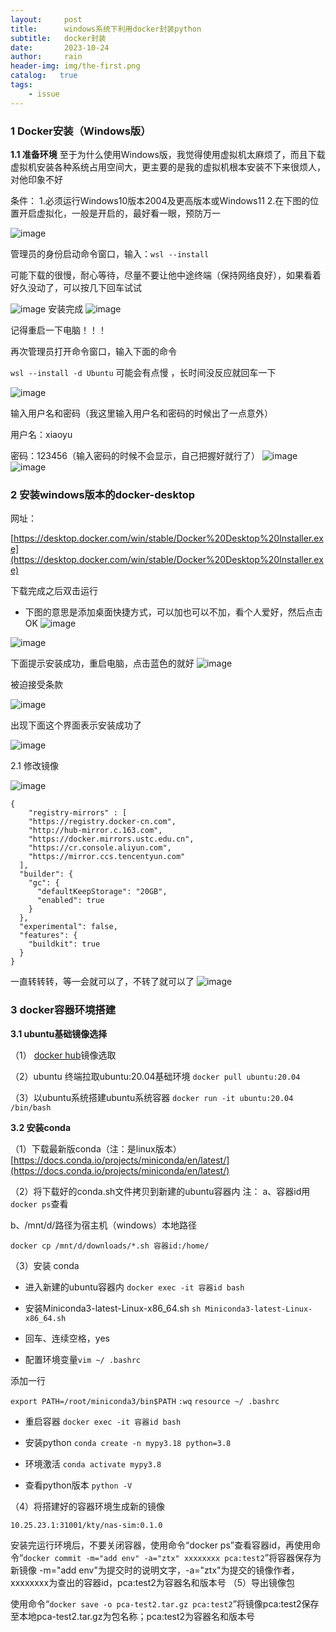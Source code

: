 ```yaml
---
layout:     post
title:      windows系统下利用docker封装python
subtitle:   docker封装
date:       2023-10-24
author:     rain
header-img: img/the-first.png
catalog:   true
tags:
    - issue
---
```

### 1 Docker安装（Windows版）
 **1.1 准备环境**
至于为什么使用Windows版，我觉得使用虚拟机太麻烦了，而且下载虚拟机安装各种系统占用空间大，更主要的是我的虚拟机根本安装不下来很烦人，对他印象不好

条件：
1.必须运行Windows10版本2004及更高版本或Windows11
2.在下图的位置开启虚拟化，一般是开启的，最好看一眼，预防万一

![image](https://raw.githubusercontent.com/rain966/rain966.github.io/master/img-post/274463075-7eaca5eb-503f-4ac4-b3d2-373d0f9f64cb.png)


管理员的身份启动命令窗口，输入：`wsl --install`

可能下载的很慢，耐心等待，尽量不要让他中途终端（保持网络良好），如果看着好久没动了，可以按几下回车试试


![image](https://raw.githubusercontent.com/rain966/rain966.github.io/master/img-post/docker%E5%B0%81%E8%A3%85/2.png)
安装完成
![image](https://raw.githubusercontent.com/rain966/rain966.github.io/master/img-post/docker%E5%B0%81%E8%A3%85/3.png)



记得重启一下电脑！！！

再次管理员打开命令窗口，输入下面的命令

`wsl --install -d Ubuntu`
可能会有点慢 ，长时间没反应就回车一下

![image](https://raw.githubusercontent.com/rain966/rain966.github.io/master/img-post/docker%E5%B0%81%E8%A3%85/4.png)


输入用户名和密码（我这里输入用户名和密码的时候出了一点意外）

用户名：xiaoyu

密码：123456（输入密码的时候不会显示，自己把握好就行了）
![image](https://raw.githubusercontent.com/rain966/rain966.github.io/master/img-post/docker%E5%B0%81%E8%A3%85/5.png)
![image](https://raw.githubusercontent.com/rain966/rain966.github.io/master/img-post/docker%E5%B0%81%E8%A3%85/6.png)

###  2 安装windows版本的docker-desktop
网址：

[https://desktop.docker.com/win/stable/Docker%20Desktop%20Installer.exe](https://desktop.docker.com/win/stable/Docker%20Desktop%20Installer.exe)

下载完成之后双击运行

- 下图的意思是添加桌面快捷方式，可以加也可以不加，看个人爱好，然后点击OK
![image](https://raw.githubusercontent.com/rain966/rain966.github.io/master/img-post/docker%E5%B0%81%E8%A3%85/7.png)

![image](https://raw.githubusercontent.com/rain966/rain966.github.io/master/img-post/docker%E5%B0%81%E8%A3%85/8.png)

 
下面提示安装成功，重启电脑，点击蓝色的就好
![image](https://raw.githubusercontent.com/rain966/rain966.github.io/master/img-post/docker%E5%B0%81%E8%A3%85/9.png)

被迫接受条款

![image](https://raw.githubusercontent.com/rain966/rain966.github.io/master/img-post/docker%E5%B0%81%E8%A3%85/10.png)

出现下面这个界面表示安装成功了

![image](https://raw.githubusercontent.com/rain966/rain966.github.io/master/img-post/docker%E5%B0%81%E8%A3%85/11.png)

2.1 修改镜像

![image](https://raw.githubusercontent.com/rain966/rain966.github.io/master/img-post/docker%E5%B0%81%E8%A3%85/12.png)

```
{
    "registry-mirrors" : [
    "https://registry.docker-cn.com",
    "http://hub-mirror.c.163.com",
    "https://docker.mirrors.ustc.edu.cn",
    "https://cr.console.aliyun.com",
    "https://mirror.ccs.tencentyun.com"
  ],
  "builder": {
    "gc": {
      "defaultKeepStorage": "20GB",
      "enabled": true
    }
  },
  "experimental": false,
  "features": {
    "buildkit": true
  }
}
```

一直转转转，等一会就可以了，不转了就可以了
![image](https://raw.githubusercontent.com/rain966/rain966.github.io/master/img-post/docker%E5%B0%81%E8%A3%85/13.png)

### 3 docker容器环境搭建

**3.1 ubuntu基础镜像选择**

（1） [docker hub](https://hub.docker.com/_/ubuntu)镜像选取

（2）ubuntu 终端拉取ubuntu:20.04基础环境
`docker pull ubuntu:20.04`

（3）以ubuntu系统搭建ubuntu系统容器
`docker run -it ubuntu:20.04 /bin/bash`

**3.2 安装conda**

（1）下载最新版conda（注：是linux版本）
[https://docs.conda.io/projects/miniconda/en/latest/](https://docs.conda.io/projects/miniconda/en/latest/)

（2）将下载好的conda.sh文件拷贝到新建的ubuntu容器内
注：
a、容器id用`docker ps`查看

b、/mnt/d/路径为宿主机（windows）本地路径

`docker cp /mnt/d/downloads/*.sh 容器id:/home/`

（3）安装 conda

- 进入新建的ubuntu容器内
`docker exec -it 容器id bash`

- 安装Miniconda3-latest-Linux-x86_64.sh
`sh Miniconda3-latest-Linux-x86_64.sh`

- 回车、连续空格，yes
  
- 配置环境变量`vim ~/ .bashrc`

添加一行 

`export PATH=/root/miniconda3/bin$PATH`
`:wq`
`resource ~/ .bashrc`

- 重启容器
`docker exec -it 容器id bash`

- 安装python
`conda create -n mypy3.18 python=3.8`

- 环境激活
`conda activate mypy3.8`

- 查看python版本
`python -V`

（4）将搭建好的容器环境生成新的镜像

`10.25.23.1:31001/kty/nas-sim:0.1.0`

安装完运行环境后，不要关闭容器，使用命令“docker ps”查看容器id，再使用命令“`docker commit -m="add env" -a="ztx" xxxxxxxx pca:test2`”将容器保存为新镜像
-m="add env"为提交时的说明文字，-a="ztx"为提交的镜像作者，xxxxxxxx为查出的容器id，pca:test2为容器名和版本号
（5）导出镜像包

使用命令“`docker save -o pca-test2.tar.gz pca:test2`”将镜像pca:test2保存至本地pca-test2.tar.gz为包名称；pca:test2为容器名和版本号
